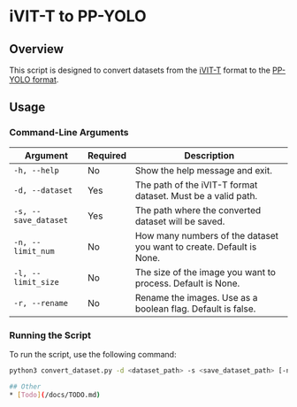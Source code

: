 # iVIT-T to PP-YOLO

## Overview

This script is designed to convert datasets from the [iVIT-T](https://github.com/InnoIPA/ivit-t) format to the [PP-YOLO format](https://aistudio.baidu.com/datasetoverview). 

## Usage

### Command-Line Arguments

| Argument             | Required | Description                                                                                |
|----------------------|----------|--------------------------------------------------------------------------------------------|
| `-h, --help`         | No       | Show the help message and exit.                                                            |
| `-d, --dataset`      | Yes      | The path of the iVIT-T format dataset. Must be a valid path.                               |
| `-s, --save_dataset` | Yes      | The path where the converted dataset will be saved.                                        | 
| `-n, --limit_num`    | No       | How many numbers of the dataset you want to create. Default is None.                       |
| `-l, --limit_size`   | No       | The size of the image you want to process. Default is None.                                | 
| `-r, --rename`       | No       | Rename the images. Use as a boolean flag. Default is false.                                | 

### Running the Script

To run the script, use the following command:

```bash
python3 convert_dataset.py -d <dataset_path> -s <save_dataset_path> [-n <limit_num>] [-l <limit_size>] [-r]

## Other
* [Todo](/docs/TODO.md)